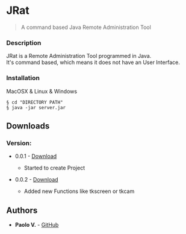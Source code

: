 # JRat
> A command based Java Remote Administration Tool

### Description
JRat is a Remote Administration Tool programmed in Java. <br>
It's command based, which means it does not have an User Interface.

### Installation
MacOSX & Linux & Windows

```
§ cd "DIRECTORY PATH"
§ java -jar server.jar
```

## Downloads

### Version:
* 0.0.1 - [Download](https://github.com/jratdev/server/releases/download/0.0.1/jrat_v0.0.1.zip)
    - Started to create Project

* 0.0.2 - [Download](https://github.com/jratdev/server/releases/download/0.0.2/jrat_v0.0.2.zip)
    - Added new Functions like tkscreen or tkcam

## Authors
* **Paolo V.** - [GitHub](https://github.com/jratdev/)
